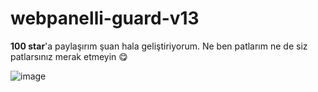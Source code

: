 # webpanelli-guard-v13

**100 star**'a paylaşırım şuan hala geliştiriyorum. Ne ben patlarım ne de siz patlarsınız merak etmeyin 😋

![image](https://user-images.githubusercontent.com/79569914/151392129-7c8cc0b4-f69c-430b-8f06-66dfb0d2816a.png)
